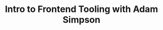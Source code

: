 ---
layout: default
title: Intro to Frontend Tooling with Adam Simpson
category: tools
when: past
meeting_time: "11:30am"
video: http://youtu.be/7xHdbV__EeE
slides: https://speakerdeck.com/asimpson/intro-to-frontend-tooling-gem-city-js
---